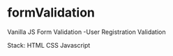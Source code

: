 # formValidation

Vanilla JS Form Validation 
-User Registration Validation

Stack: HTML CSS Javascript

